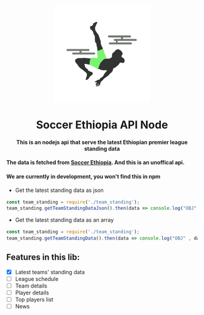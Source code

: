 <p align="center">
	<img src="https://github.com/brookmg/Soccer-Ethiopia-API/blob/master/soccer_ethiopia_api.png?raw=true" alt="Soccer Ethiopia" /><br>
	<h1 align="center"> Soccer Ethiopia API Node</h1>
	<h4 align="center"> This is an nodejs api that serve the latest Ethiopian premier league standing data </h4>
</p>

#### The data is fetched from [Soccer Ethiopia](http://soccerethiopia.net). And this is an unoffical api.

#### We are currently in development, you won't find this in npm 

* Get the latest standing data as json
```javascript
const team_standing = require('./team_standing');
team_standing.getTeamStandingDataJson().then(data => console.log("OBJ" , data));
```

* Get the latest standing data as an array
```javascript
const team_standing = require('./team_standing');
team_standing.getTeamStandingData().then(data => console.log("OBJ" , data));
```

## Features in this lib:
- [x] Latest teams' standing data
- [ ] League schedule
- [ ] Team details
- [ ] Player details
- [ ] Top players list
- [ ] News